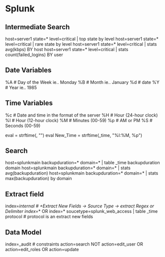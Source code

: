 # Splunk

## Intermediate Search
host=server1 state=* level=critical | top state by level
host=server1 state=* level=critical | rare state by level
host=server1 state=* level=critical | stats avg(kbps) BY host
host=server1 state=* level=critical | stats count(failed_logins) BY user

## Date Variables
%A	# Day of the Week ie.. Monday
%B	# Month ie.. January
%d	# date
%Y	# Year ie.. 1985

## Time Variables
%c	# Date and time in the format of the server
%H	# Hour (24-hour clock)
%I	# Hour (12-hour clock)
%M	# Minutes (00-59)
%p	# AM or PM
%S	# Seconds (00-59)

eval <new field> = strftime(<time field>, "<format>")
eval New_Time = strftime(_time, "%I:%M, %p")

## Search
host=splunkmain backupduration=* domain=* | table _time backupduration domain
host=splunkmain backupduration=* domain=* | stats avg(backupduration)
host=splunkmain backupduration=* domain=* | stats max(backupduration) by domain

## Extract field
index=_internal		# +Extract New Fields -> Source Type -> extract Regex or Delimiter
index=_* OR index=* soucetype=splunk_web_access | table _time protocol  # protocol is an extract new fields

## Data Model
index=_audit				# constraints
action=search NOT
action=edit_user OR action=edit_roles OR action=update
